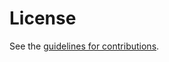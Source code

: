 # License

See the
[guidelines for contributions](https://github.com/ietf-wg-asdf/sdf-protocol-mapping/blob/main/CONTRIBUTING.md).
